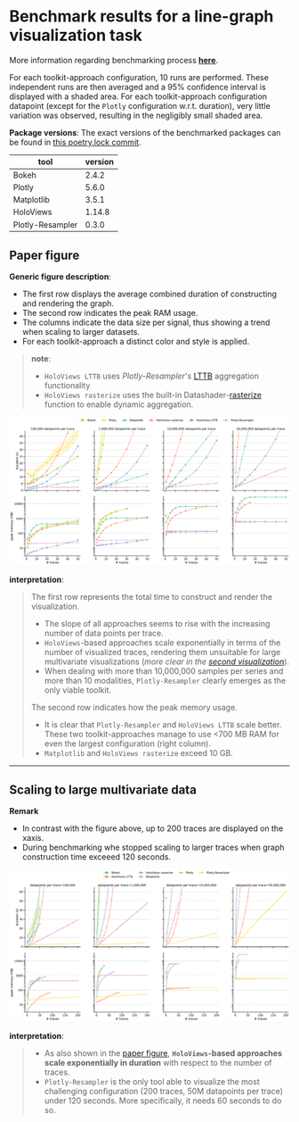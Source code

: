 # Benchmark results for a line-graph visualization task

More information regarding benchmarking process [**here**](../README.md#flow).

For each toolkit-approach configuration, 10 runs are performed. These independent runs are then averaged and a 95\% confidence interval is displayed with a shaded area. 
For each toolkit-approach configuration datapoint (except for the `Plotly` configuration w.r.t. duration), very little variation was observed, resulting in the negligibly small shaded area.

**Package versions**:
The exact versions of the benchmarked packages can be found in [this poetry.lock commit](https://github.com/predict-idlab/plotly-resampler-benchmarks/blob/2c8ce559e1c2403e2e510733051c01bfea3ef86e/poetry.lock).

| **tool**         | **version** |
|------------------|-------------|
| Bokeh            | 2.4.2       |
| Plotly           | 5.6.0       |
| Matplotlib       | 3.5.1       |
| HoloViews        | 1.14.8      |
| Plotly-Resampler | 0.3.0       |

## Paper figure

**Generic figure description**:
* The first row displays the average combined duration of constructing and rendering the graph.
* The second row indicates the peak RAM usage.
* The columns indicate the data size per signal, thus showing a trend when scaling to larger datasets.
* For each toolkit-approach a distinct color and style is applied.



> **note**: 
> * `HoloViews LTTB` uses *Plotly-Resampler*'s [LTTB](https://github.com/predict-idlab/plotly-resampler/blob/1b4fc6f6aa1b0e65c166a1f39e67c7ba3b2b4cf7/plotly_resampler/aggregation/aggregators.py#L21) aggregation functionality
> * `HoloViews rasterize` uses the built-in Datashader-[rasterize](https://holoviews.org/user_guide/Large_Data.html) function to enable dynamic aggregation.

![](benchmark_fig.png)


**interpretation**:
> The first row represents the total time to construct and render the visualization.
> * The slope of all approaches seems to rise with the increasing number of data points per trace. 
> * `HoloViews`-based approaches scale exponentially in terms of the number of visualized traces, rendering them unsuitable for large multivariate visualizations (*more clear in the [second visualization](#scaling-to-large-multivariate-data)*).
> * When dealing with more than 10,000,000 samples per series and more than 10 modalities, `Plotly-Resampler` clearly emerges as the only viable toolkit.
>
> The second row indicates how the peak memory usage.
> * It is clear that `Plotly-Resampler` and `HoloViews LTTB` scale better.
> These two toolkit-approaches manage to use <700 MB RAM for even the largest configuration (right column).
> * `Matplotlib` and `HoloViews rasterize` exceed 10 GB.

---


## Scaling to large multivariate data


**Remark**
* In contrast with the figure above, up to 200 traces are displayed on the xaxis.
* During benchmarking whe stopped scaling to larger traces when graph construction time exceeed 120 seconds.

![](benchmark_fig_high_nb_traces.png)

**interpretation**:
> * As also shown in the [paper figure](#paper-figure), **`HoloViews`-based approaches scale exponentially in duration** with respect to the number of traces.
> * `Plotly-Resampler` is the only tool able to visualize the most challenging configuration (200 traces, 50M datapoints per trace) under 120 seconds. More specifically, it needs 60 seconds to do so.


